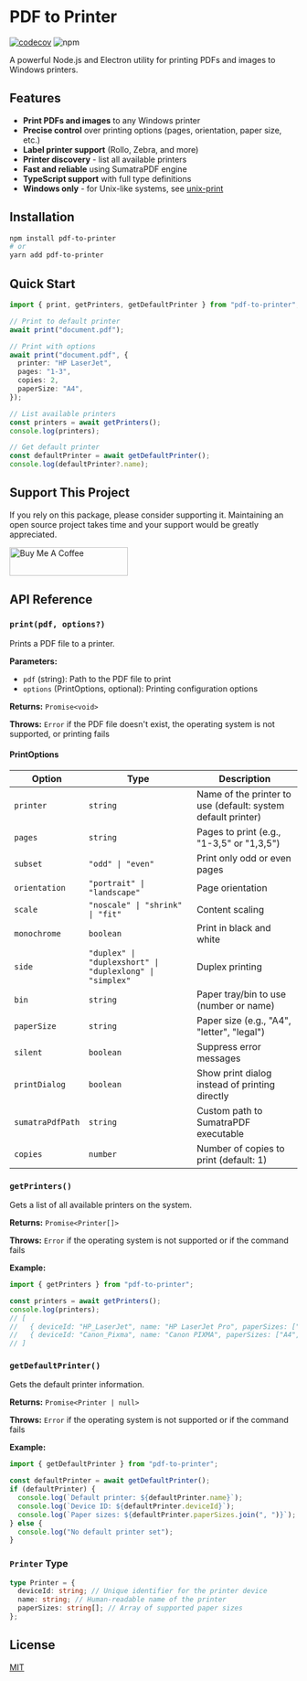 # PDF to Printer

[![codecov](https://codecov.io/gh/artiebits/pdf-to-printer/branch/master/graph/badge.svg)](https://codecov.io/gh/artiebits/pdf-to-printer)
![npm](https://img.shields.io/npm/dw/pdf-to-printer)

A powerful Node.js and Electron utility for printing PDFs and images to Windows printers.

## Features

- **Print PDFs and images** to any Windows printer
- **Precise control** over printing options (pages, orientation, paper size, etc.)
- **Label printer support** (Rollo, Zebra, and more)
- **Printer discovery** - list all available printers
- **Fast and reliable** using SumatraPDF engine
- **TypeScript support** with full type definitions
- **Windows only** - for Unix-like systems, see [unix-print](https://github.com/artiebits/unix-print)

## Installation

```bash
npm install pdf-to-printer
# or
yarn add pdf-to-printer
```

## Quick Start

```typescript
import { print, getPrinters, getDefaultPrinter } from "pdf-to-printer";

// Print to default printer
await print("document.pdf");

// Print with options
await print("document.pdf", {
  printer: "HP LaserJet",
  pages: "1-3",
  copies: 2,
  paperSize: "A4",
});

// List available printers
const printers = await getPrinters();
console.log(printers);

// Get default printer
const defaultPrinter = await getDefaultPrinter();
console.log(defaultPrinter?.name);
```

## Support This Project

If you rely on this package, please consider supporting it. Maintaining an open source project takes time and your support would be greatly appreciated.

<a href="https://www.buymeacoffee.com/artiebits" target="_blank"><img src="https://cdn.buymeacoffee.com/buttons/v2/default-yellow.png" alt="Buy Me A Coffee" style="height: 50px !important;width: 207px !important;" ></a>

## API Reference

### `print(pdf, options?)`

Prints a PDF file to a printer.

**Parameters:**

- `pdf` (string): Path to the PDF file to print
- `options` (PrintOptions, optional): Printing configuration options

**Returns:** `Promise<void>`

**Throws:** `Error` if the PDF file doesn't exist, the operating system is not supported, or printing fails

#### PrintOptions

| Option           | Type                                                     | Description                                                  |
| ---------------- | -------------------------------------------------------- | ------------------------------------------------------------ |
| `printer`        | `string`                                                 | Name of the printer to use (default: system default printer) |
| `pages`          | `string`                                                 | Pages to print (e.g., "1-3,5" or "1,3,5")                    |
| `subset`         | `"odd" \| "even"`                                        | Print only odd or even pages                                 |
| `orientation`    | `"portrait" \| "landscape"`                              | Page orientation                                             |
| `scale`          | `"noscale" \| "shrink" \| "fit"`                         | Content scaling                                              |
| `monochrome`     | `boolean`                                                | Print in black and white                                     |
| `side`           | `"duplex" \| "duplexshort" \| "duplexlong" \| "simplex"` | Duplex printing                                              |
| `bin`            | `string`                                                 | Paper tray/bin to use (number or name)                       |
| `paperSize`      | `string`                                                 | Paper size (e.g., "A4", "letter", "legal")                   |
| `silent`         | `boolean`                                                | Suppress error messages                                      |
| `printDialog`    | `boolean`                                                | Show print dialog instead of printing directly               |
| `sumatraPdfPath` | `string`                                                 | Custom path to SumatraPDF executable                         |
| `copies`         | `number`                                                 | Number of copies to print (default: 1)                       |

### `getPrinters()`

Gets a list of all available printers on the system.

**Returns:** `Promise<Printer[]>`

**Throws:** `Error` if the operating system is not supported or if the command fails

**Example:**

```typescript
import { getPrinters } from "pdf-to-printer";

const printers = await getPrinters();
console.log(printers);
// [
//   { deviceId: "HP_LaserJet", name: "HP LaserJet Pro", paperSizes: ["A4", "Letter"] },
//   { deviceId: "Canon_Pixma", name: "Canon PIXMA", paperSizes: ["A4", "A3"] }
// ]
```

### `getDefaultPrinter()`

Gets the default printer information.

**Returns:** `Promise<Printer | null>`

**Throws:** `Error` if the operating system is not supported or if the command fails

**Example:**

```typescript
import { getDefaultPrinter } from "pdf-to-printer";

const defaultPrinter = await getDefaultPrinter();
if (defaultPrinter) {
  console.log(`Default printer: ${defaultPrinter.name}`);
  console.log(`Device ID: ${defaultPrinter.deviceId}`);
  console.log(`Paper sizes: ${defaultPrinter.paperSizes.join(", ")}`);
} else {
  console.log("No default printer set");
}
```

### `Printer` Type

```typescript
type Printer = {
  deviceId: string; // Unique identifier for the printer device
  name: string; // Human-readable name of the printer
  paperSizes: string[]; // Array of supported paper sizes
};
```

## License

[MIT](LICENSE)
